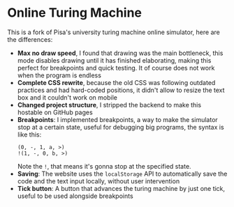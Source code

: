 # Online Turing Machine
This is a fork of Pisa's university turing machine online simulator, here are the differences:
- **Max no draw speed**, I found that drawing was the main bottleneck, this mode disables drawing until it has finished elaborating, making this perfect for breakpoints and quick testing. It of course does not work when the program is endless
- **Complete CSS rewrite**, because the old CSS was following outdated practices and had hard-coded positions, it didn't allow to resize the text box and it couldn't work on mobile
- **Changed project structure**, I stripped the backend to make this hostable on GitHub pages
- **Breakpoints**: I implemented breakpoints, a way to make the simulator stop at a certain state, useful for debugging big programs, the syntax is like this:
    ```
    (0, -, 1, a, >)
    !(1, -, 0, b, >)
    ```
    Note the `!`, that means it's gonna stop at the specified state.
- **Saving**: The website uses the `localStorage` API to automatically save the code and the text input locally, without user intervention
- **Tick button**: A button that advances the turing machine by just one tick, useful to be used alongside breakpoints
